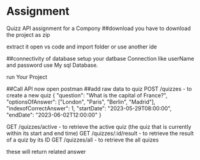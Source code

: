 # Assignment
Quizz API assignment for a Compony 
##download
you have to download the project as zip

extract it open vs code and import folder or use another ide 

##connectivity of database
setup your datbase Connection like userName and password use My sql Database.

run Your Project

##Call API
now open postman 
##add raw data to quiz
POST /quizzes - to create a new quiz
{
  "question": "What is the capital of France?",
  "optionsOfAnswer": ["London", "Paris", "Berlin", "Madrid"],
  "indexofCorrectAnswer": 1,
  "startDate": "2023-05-29T08:00:00",
  "endDate": "2023-06-02T12:00:00"
}


GET /quizzes/active - to retrieve the active quiz (the quiz that is currently within its start and end time)
GET /quizzes/:id/result - to retrieve the result of a quiz by its ID
GET /quizzes/all - to retrieve the all quizes

these will return related answer
